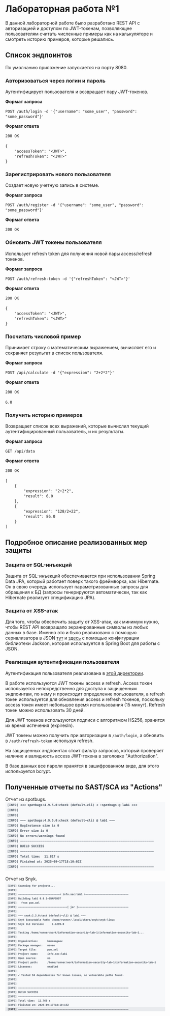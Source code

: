 # Лабораторная работа №1

В данной лабораторной работе было разработано REST API с авторизацией и доступом по JWT-токенам, позволяющее пользователям считать численные примеры как на калькуляторе и смотреть историю примеров, которые решались.

## Список эндпоинтов
По умолчанию приложение запускается на порту 8080.

### Авторизоваться через логин и пароль
Аутентифицирует пользователя и возвращает пару JWT-токенов.

**Формат запроса**
```
POST /auth/login -d '{"username": "some_user", "password": "some_password"}'
```

**Формат ответа**
```
200 OK

{
    "accessToken": "<JWT>",
    "refreshToken": "<JWT>"
}
```

### Зарегистрировать нового пользователя
Создает новую учетную запись в системе.

**Формат запроса**
```
POST /auth/register -d '{"username": "some_user", "password": "some_password"}'
```

**Формат ответа**
```
200 OK
```

### Обновить JWT токены пользователя
Использует refresh token для получения новой пары access/refresh токенов.

**Формат запроса**
```
POST /auth/refresh-token -d '{"refreshToken": "<JWT>"}'
```

**Формат ответа**
```
200 OK

{
    "accessToken": "<JWT>",
    "refreshToken": "<JWT>"
}
```

### Посчитать числовой пример
Принимает строку с математическим выражением, вычисляет его и сохраняет результат в список пользователя.

**Формат запроса**
```
POST /api/calculate -d '{"expression": "2+2*2"}'
```

**Формат ответа**
```
200 OK

6.0
```

### Получить историю примеров
Возвращает список всех выражений, которые вычислил текущий аутентифицированный пользователь, и их результаты.

**Формат запроса**
```
GET /api/data
```

**Формат ответа**
```
200 OK

[
    {
        "expression": "2+2*2",
        "result": 6.0
    },
    {
        "expression": "128/2+22",
        "result": 86.0
    }
]
```

## Подробное описание реализованных мер защиты

### Защита от SQL-инъекций
Защита от SQL-инъекций обеспечивается при использовании Spring Data JPA, который работает поверх такого фреймворка, как Hibernate. Он в свою очередь использует параметризованные запросы для обращения к БД (запросы генерируются автоматически, так как Hibernate реализует спецификацию JPA).

### Защита от XSS-атак
Для того, чтобы обеспечить защиту от XSS-атак, как минимум нужно, чтобы REST API возвращало экранированные символы из любых данных в базе. Именно это и было реализовано с помощью сериализатора в JSON [тут](src/main/java/info/sec/lab1/configuration/XssStringSerializer.java) и [здесь](src/main/java/info/sec/lab1/configuration/XssStringSerializer.java) с помощью конфигурации библиотеки Jackson, которая используется в Spring Boot для работы с JSON.

### Реализация аутентификации пользователя
Аутентификация пользователя реализована в [этой директории](src/main/java/info/sec/lab1/authentication).

В работе используются JWT токены access и refresh. Access токен используется непосредственно для доступа к защищенным эндпоинтам, по нему и происходит определение пользователя, а refresh токен используется для обновления access и refresh токенов, поскольку access токен имеет небольшое время использования (15 минут). Refresh токен можно использовать 30 дней.

Для JWT токенов используются подписи с алгоритмом HS256, хранится их время истечения (expiresIn).

JWT токены можно получить при авторизации в `/auth/login`, а обновить в `/auth/refresh-token` используя refresh.

На защищенных эндпоинтах стоит фильтр запросов, который проверяет наличие и валидность access JWT-токена в заголовке "Authorization".

В базе данных все пароли хранятся в зашифрованном виде, для этого используется bcrypt.

## Полученные отчеты по SAST/SCA из "Actions"
Отчет из spotbugs.
![img.png](img.png)

Отчет из Snyk.
![img_1.png](img_1.png)